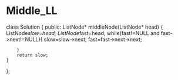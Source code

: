 # Middle_LL

class Solution {
public:
    ListNode* middleNode(ListNode* head) {
        ListNode*slow=head;
        ListNode*fast=head;
        while(fast!=NULL and fast->next!=NULL){
            slow=slow->next;
            fast=fast->next->next;
            
        }
        return slow;
    }
};
